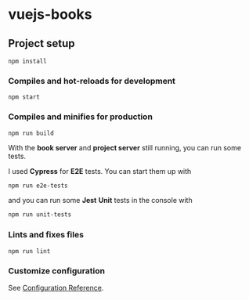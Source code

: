 # vuejs-books

## Project setup
```
npm install
```

### Compiles and hot-reloads for development
```
npm start
```

### Compiles and minifies for production
```
npm run build
```

With the **book server** and **project server** still running, you can run some tests.

I used **Cypress** for **E2E** tests. You can start them up with

```bash
npm run e2e-tests
```

and you can run some **Jest** **Unit** tests in the console with

```bash
npm run unit-tests
```

### Lints and fixes files
```
npm run lint
```

### Customize configuration
See [Configuration Reference](https://cli.vuejs.org/config/).

